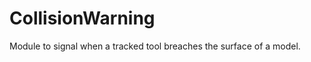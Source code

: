 CollisionWarning
=============

Module to signal when a tracked tool breaches the surface of a model.
